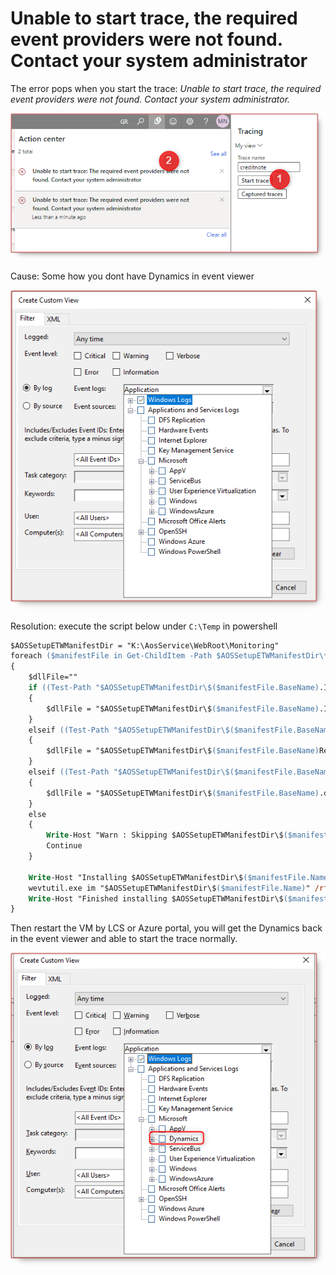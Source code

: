 # Unable to start trace, the required event providers were not found. Contact your system administrator


The error pops when you start the trace: *Unable to start trace, the required event providers were not found. Contact your system administrator.*

![Image](trace-error.png "trace-error")

Cause: Some how you dont have Dynamics in event viewer

![Image](no-dynamics.png "no-dynamics")

Resolution: execute the script below under `C:\Temp` in powershell

```ps
$AOSSetupETWManifestDir = "K:\AosService\WebRoot\Monitoring"
foreach ($manifestFile in Get-ChildItem -Path $AOSSetupETWManifestDir\*.man | select-object -Property BaseName,Name)
{
    $dllFile=""
    if ((Test-Path "$AOSSetupETWManifestDir\$($manifestFile.BaseName).Instrumentation.dll"))
    {
        $dllFile = "$AOSSetupETWManifestDir\$($manifestFile.BaseName).Instrumentation.dll"
    }
    elseif ((Test-Path "$AOSSetupETWManifestDir\$($manifestFile.BaseName)Resource.dll"))
    {
        $dllFile = "$AOSSetupETWManifestDir\$($manifestFile.BaseName)Resource.dll"
    }
    elseif ((Test-Path "$AOSSetupETWManifestDir\$($manifestFile.BaseName).dll"))
    {
        $dllFile = "$AOSSetupETWManifestDir\$($manifestFile.BaseName).dll"
    }
    else 
    {
        Write-Host "Warn : Skipping $AOSSetupETWManifestDir\$($manifestFile.Name) as DLL not found"
        Continue    
    }
 
    Write-Host "Installing $AOSSetupETWManifestDir\$($manifestFile.Name) using $dllFile"
    wevtutil.exe im "$AOSSetupETWManifestDir\$($manifestFile.Name)" /rf:"$dllFile" /mf:"$dllFile"
    Write-Host "Finished installing $AOSSetupETWManifestDir\$($manifestFile.Name) `n`n"
}
```

Then restart the VM by LCS or Azure portal, you will get the Dynamics back in the event viewer and able to start the trace normally.

![Image](dynamics-event.png "dynamics-event")


